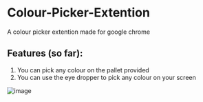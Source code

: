 # Colour-Picker-Extention
A colour picker extention made for google chrome

## Features (so far):
1. You can pick any colour on the pallet provided
2. You can use the eye dropper to pick any colour on your screen

![image](https://user-images.githubusercontent.com/94288311/212260736-ef0ab8d9-e3b4-4c4e-9263-b219435c2691.png)


